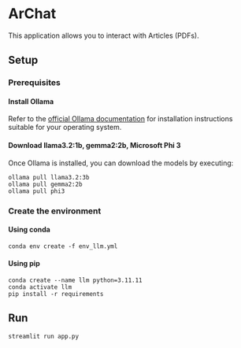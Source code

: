 # ArChat

This application allows you to interact with Articles (PDFs).

## Setup

### Prerequisites

#### Install Ollama  

Refer to the [official Ollama documentation](https://ollama.com/) for installation instructions suitable for your operating system.

#### Download llama3.2:1b, gemma2:2b, Microsoft Phi 3 

Once Ollama is installed, you can download the models by executing:

```
ollama pull llama3.2:3b
ollama pull gemma2:2b
ollama pull phi3
```

### Create the environment

#### Using conda

```
conda env create -f env_llm.yml
```

#### Using pip

```
conda create --name llm python=3.11.11
conda activate llm
pip install -r requirements
```

## Run

```
streamlit run app.py
```